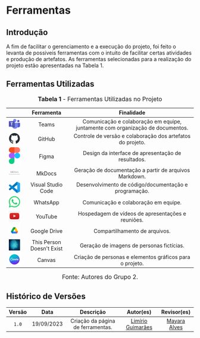 # Ferramentas

## Introdução

A fim de facilitar o gerenciamento e a execução do projeto, foi feito o levanta de possiveis ferramentas com o intuito de facilitar certas atividades e produção de artefatos. As ferramentas selecionadas para a realização do projeto estão apresentadas na Tabela 1.

## Ferramentas Utilizadas

<font size="3"><p style="text-align: center"><b>Tabela 1</b> - Ferramentas Utilizadas no Projeto</p></font>

|                                                                                                                           |        Ferramenta         |                               Finalidade                               |
| :-----------------------------------------------------------------------------------------------------------------------: | :-----------------------: | :--------------------------------------------------------------------: |
|              <img src="../assets/teams.png" alt="Teams" width=75px>           |           Teams           |       Comunicação e colaboração em equipe, juntamente com organização de documentos.                      |                  
|            <img src="../assets/github.png" alt="Github" width=75px>           |          GitHub           |  Controle de versão e colaboração dos artefatos do projeto.                   |
|                      <img src="../assets/figma.png" alt="Figma" width=75px>                   |           Figma            |     Design da interface de apresentação de resultados.                    |
|                          <img src="../assets/mkdocs.png" alt="Mkdocs" width=75px>                                              |          MkDocs           |                  Geração de documentação a partir de arquivos Markdown.                              |
|                <img src="../assets/vscode.png" alt="Vscode" width=75px>            |    Visual Studio Code     |                 Desenvolvimento de código/documentação e programação.                            |
|                     <img src="../assets/whatsapp.png" alt="Whatsapp" width=75px>            |         WhatsApp          |             Comunicação e colaboração em equipe.                         |
|                      <img src="../assets/youtube.jpg" alt="Youtube" width=75px>              |          YouTube          |                    Hospedagem de vídeos de apresentações e reuniões.                               |
|                  <img src="../assets/gdrive.png" alt="Google Drive" width=75px>         |       Google Drive        |                     Compartilhamento de arquivos.                      |
| <img src="../assets/thispersondoesntexist.png" alt="This Person Doesnt exist" width=75px>  | This Person Doesn't Exist |              Geração de imagens de personas fictícias.               |
| <img src="../assets/canvas.jpg" alt="Canvas" width=75px>  | Canvas |              Criação de personas e elementos gráficos para o projeto.               |

<font size="3"><p style="text-align: center">Fonte: Autores do Grupo 2.</p></font>

## Histórico de Versões

| Versão  |    Data    |                        Descrição                        |                                             Autor(es)                                             |                  Revisor(es)                   |
| :-----: | :--------: | :-----------------------------------------------------: | :-----------------------------------------------------------------------------------------------: | :--------------------------------------------: |
|  `1.0`  | 19/09/2023 |            Criação da página de ferramentas.            | [Limírio Guimarães](https://github.com/LimirioGuimaraes)  | [Mayara Alves](https://github.com/Mayara-tech) |

